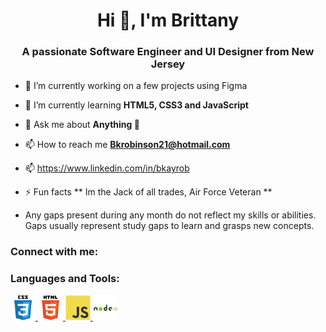 <h1 align="center">Hi 👋, I'm Brittany</h1>
<h3 align="center">A passionate Software Engineer and UI Designer from New Jersey</h3>

- 🔭 I’m currently working on a few projects using Figma

- 🌱 I’m currently learning **HTML5, CSS3 and JavaScript**

- 💬 Ask me about **Anything 🥰**

- 📫 How to reach me **Bkrobinson21@hotmail.com**
- 📫 https://www.linkedin.com/in/bkayrob

- ⚡ Fun facts ** Im the Jack of all trades, Air Force Veteran **
- Any gaps present during any month do not reflect my skills or abilities. Gaps usually represent study gaps to learn and grasps new concepts.

<h3 align="left">Connect with me:</h3>
<p align="left">
</p>

<h3 align="left">Languages and Tools:</h3>
<p align="left"> <a href="https://www.w3schools.com/css/" target="_blank" rel="noreferrer"> <img src="https://raw.githubusercontent.com/devicons/devicon/master/icons/css3/css3-original-wordmark.svg" alt="css3" width="40" height="40"/> </a> <a href="https://www.w3.org/html/" target="_blank" rel="noreferrer"> <img src="https://raw.githubusercontent.com/devicons/devicon/master/icons/html5/html5-original-wordmark.svg" alt="html5" width="40" height="40"/> </a> <a href="https://developer.mozilla.org/en-US/docs/Web/JavaScript" target="_blank" rel="noreferrer"> <img src="https://raw.githubusercontent.com/devicons/devicon/master/icons/javascript/javascript-original.svg" alt="javascript" width="40" height="40"/> </a> <a href="https://nodejs.org" target="_blank" rel="noreferrer"> <img src="https://raw.githubusercontent.com/devicons/devicon/master/icons/nodejs/nodejs-original-wordmark.svg" alt="nodejs" width="40" height="40"/> </a> </p>

